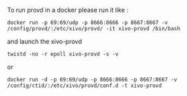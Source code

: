 To run provd in a docker please run it like :

    docker run -p 69:69/udp -p 8666:8666 -p 8667:8667 -v /config/provd/:/etc/xivo/provd/ -it xivo-provd /bin/bash

and launch the xivo-provd

    twistd -no -r epoll xivo-provd -s -v

or

    docker run -d -p 69:69/udp -p 8666:8666 -p 8667:8667 -v /config/ctid/:/etc/xivo/provd/conf.d -t xivo-provd
